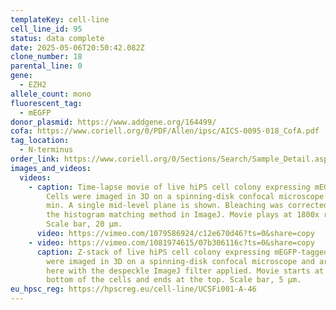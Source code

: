 ```yaml
---
templateKey: cell-line
cell_line_id: 95
status: data complete
date: 2025-05-06T20:50:42.082Z
clone_number: 18
parental_line: 0
gene:
  - EZH2
allele_count: mono
fluorescent_tag:
  - mEGFP
donor_plasmid: https://www.addgene.org/164499/
cofa: https://www.coriell.org/0/PDF/Allen/ipsc/AICS-0095-018_CofA.pdf
tag_location:
  - N-terminus
order_link: https://www.coriell.org/0/Sections/Search/Sample_Detail.aspx?Ref=AICS-0095-018&PgId=166
images_and_videos:
  videos:
    - caption: Time-lapse movie of live hiPS cell colony expressing mEGFP-tagged EZH2.
        Cells were imaged in 3D on a spinning-disk confocal microscope every 3
        min. A single mid-level plane is shown. Bleaching was corrected using
        the histogram matching method in ImageJ. Movie plays at 1800x real time.
        Scale bar, 20 µm.
      video: https://vimeo.com/1079586924/c12e670d46?ts=0&share=copy
    - video: https://vimeo.com/1081974615/07b306116c?ts=0&share=copy
      caption: Z-stack of live hiPS cell colony expressing mEGFP-tagged EZH2. Cells
        were imaged in 3D on a spinning-disk confocal microscope and are shown
        here with the despeckle ImageJ filter applied. Movie starts at the
        bottom of the cells and ends at the top. Scale bar, 5 μm.
eu_hpsc_reg: https://hpscreg.eu/cell-line/UCSFi001-A-46
---
```

